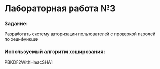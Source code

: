 Лабораторная работа №3
===========
### Задание:
Разработать систему авторизации пользователей с проверкой паролей по хеш-функции
### Используемый алгоритм хэширования:
PBKDF2WithHmacSHA1
